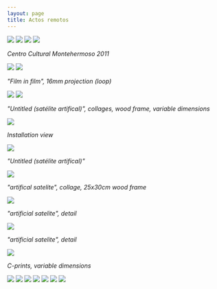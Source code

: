 ```yaml
---
layout: page
title: Actos remotos
---
```


<img src="/public/actos remotos geral(7).jpg">

<img src="/public/Screen Shot 2018-03-07 at 11.43.36.png">

<img src="/public/actos remotos geral(4).jpg">

<img src="/public/actos remotos geral (5).jpg">

_Centro Cultural Montehermoso 2011_

<img src="/public/Screen Shot 2018-03-07 at 11.43.36.png">

<img src="/public/cascata gelada small.jpg">

_"Film in film", 16mm projection (loop)_

<img src="/public/Screen Shot 2018-03-07 at 11.43.36.png">

<img src="/public/colagens fata morgana+montanha ponte.jpg">

_"Untitled (satélite artifical)", collages, wood frame, variable dimensions_

<img src="/public/actos remotos geral (1).jpg">

_Installation view_

<img src="/public/colagens parede.jpg">

_"Untitled (satélite artifical)"_

<img src="/public/colagem chines 2 frames.jpg">

_"artifical satelite", collage, 25x30cm wood frame_

<img src="/public/fata morgana 1 portfolio.jpg">

_"artificial satelite", detail_

<img src="/public/fata morgana 2 portfolio.jpg">

_"artificial satelite", detail_

<img src="/public/Screen Shot 2018-03-07 at 11.43.36.png">

_C-prints, variable dimensions_

<img src="/public/farrallyHall final 100x155_bea 40x25 para PILAR.jpg">

<img src="/public/2velas pyromagnet portfolio.jpg">

<img src="/public/mirage flugplatz werneuchen portfolio.jpg">

<img src="/public/o estereoscopista2b portfolio.jpg">

<img src="/public/fonte nuvens portfolio.jpg">

<img src="/public/solaris sol pupila_2 portfolio.jpg">

<img src="/public/pinhole espelho final portfolio.jpg">
